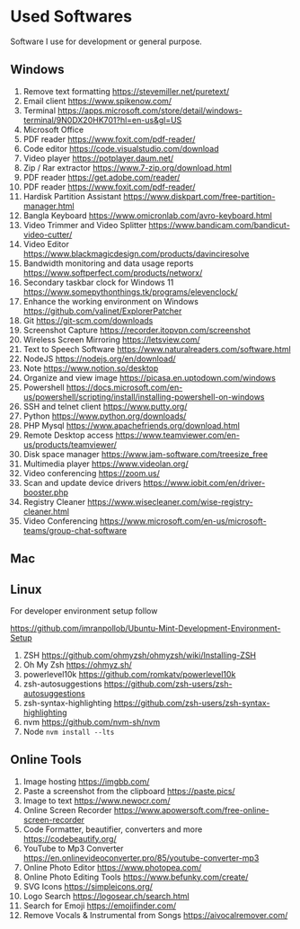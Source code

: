 # Used Softwares

Software I use for development or general purpose. 

## Windows
1. Remove text formatting https://stevemiller.net/puretext/
2. Email client https://www.spikenow.com/
3. Terminal https://apps.microsoft.com/store/detail/windows-terminal/9N0DX20HK701?hl=en-us&gl=US
4. Microsoft Office 
5. PDF reader https://www.foxit.com/pdf-reader/
6. Code editor https://code.visualstudio.com/download
7. Video player https://potplayer.daum.net/
8. Zip / Rar extractor https://www.7-zip.org/download.html
9. PDF reader https://get.adobe.com/reader/
10. PDF reader https://www.foxit.com/pdf-reader/
11. Hardisk Partition Assistant https://www.diskpart.com/free-partition-manager.html
12. Bangla Keyboard https://www.omicronlab.com/avro-keyboard.html
13. Video Trimmer and Video Splitter https://www.bandicam.com/bandicut-video-cutter/
14. Video Editor https://www.blackmagicdesign.com/products/davinciresolve
15. Bandwidth monitoring and data usage reports https://www.softperfect.com/products/networx/
16. Secondary taskbar clock for Windows 11 https://www.somepythonthings.tk/programs/elevenclock/
17. Enhance the working environment on Windows https://github.com/valinet/ExplorerPatcher
18. Git https://git-scm.com/downloads
19. Screenshot Capture https://recorder.itopvpn.com/screenshot
20. Wireless Screen Mirroring https://letsview.com/
21. Text to Speech Software https://www.naturalreaders.com/software.html
22. NodeJS https://nodejs.org/en/download/ 
23. Note https://www.notion.so/desktop
24. Organize and view image https://picasa.en.uptodown.com/windows
25. Powershell https://docs.microsoft.com/en-us/powershell/scripting/install/installing-powershell-on-windows
26. SSH and telnet client https://www.putty.org/
27. Python https://www.python.org/downloads/
28. PHP Mysql https://www.apachefriends.org/download.html
29. Remote Desktop access https://www.teamviewer.com/en-us/products/teamviewer/
30. Disk space manager https://www.jam-software.com/treesize_free
31. Multimedia player https://www.videolan.org/
32. Video conferencing https://zoom.us/
33. Scan and update device drivers https://www.iobit.com/en/driver-booster.php
34. Registry Cleaner https://www.wisecleaner.com/wise-registry-cleaner.html
35. Video Conferencing https://www.microsoft.com/en-us/microsoft-teams/group-chat-software
 

## Mac


## Linux 
For developer environment setup follow 

https://github.com/imranpollob/Ubuntu-Mint-Development-Environment-Setup

1. ZSH https://github.com/ohmyzsh/ohmyzsh/wiki/Installing-ZSH
2. Oh My Zsh https://ohmyz.sh/
3. powerlevel10k https://github.com/romkatv/powerlevel10k
4. zsh-autosuggestions https://github.com/zsh-users/zsh-autosuggestions
5. zsh-syntax-highlighting https://github.com/zsh-users/zsh-syntax-highlighting
6. nvm https://github.com/nvm-sh/nvm
7. Node `nvm install --lts`

## Online Tools
1. Image hosting https://imgbb.com/
2. Paste a screenshot from the clipboard https://paste.pics/
3. Image to text https://www.newocr.com/
4. Online Screen Recorder https://www.apowersoft.com/free-online-screen-recorder
5. Code Formatter, beautifier, converters and more https://codebeautify.org/
6. YouTube to Mp3 Converter https://en.onlinevideoconverter.pro/85/youtube-converter-mp3
7. Online Photo Editor https://www.photopea.com/
8. Online Photo Editing Tools https://www.befunky.com/create/
9. SVG Icons https://simpleicons.org/
10. Logo Search https://logosear.ch/search.html
11. Search for Emoji https://emojifinder.com/
12. Remove Vocals & Instrumental from Songs https://aivocalremover.com/




